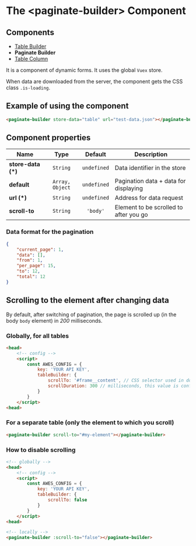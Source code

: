 # The &lt;paginate-builder&gt; Component

## Components

* [Table Builder](./table-builder.md)
* **Paginate Builder**
* [Table Column](./tb-column.md)

It is a component of dynamic forms. It uses the global `Vuex` store.

When data are downloaded from the server, the component gets the CSS class `.is-loading`.

## Example of using the component

```html
<paginate-builder store-data="table" url="test-data.json"></paginate-builder>
```

<paginate-builder store-data="paginate-test" url="/" :default="{data:[1,2,3],meta:{current_page: 1, from: 1, last_page: 12, path: 'https:\/\/local.awes.io\/example-package', per_page: 15, to: 12, total: 12}}"></paginate-builder>


## Component properties

| Name               | Type            | Default           | Description                                  |
|--------------------|:---------------:|:-----------------:|----------------------------------------------|
| **store-data (*)** | `String`        | `undefined`       | Data identifier in the store                 |
| **default**        | `Array, Object` | `undefined`       | Pagination data + data for displaying        |
| **url (*)**        | `String`        | `undefined`       | Address for data request                     |
| **scroll-to**      | `String`        | `'body'`          | Element to be scrolled to after you go       |

### Data format for the pagination

```json
{
    "current_page": 1,
    "data": [],
    "from": 1,
    "per_page": 15,
    "to": 12,
    "total": 12
}
```


## Scrolling to the element after changing data

By default, after switching of pagination, the page is scrolled up (in the body `body` element) in *200* milliseconds.

### Globally, for all tables

```html
<head>
    <!-- config -->
    <script>
        const AWES_CONFIG = {
            key: 'YOUR API KEY',
            tableBuilder: {
                scrollTo: '#frame__content', // CSS selector used in document.querySelector
                scrollDuration: 300 // milliseconds, this value is configured only globally for all tables
            }
        }
    </script>
<head>
```


### For a separate table (only the element to which you scroll)

```html
<paginate-builder scroll-to="#my-element"></paginate-builder>
```


### How to disable scrolling

```html
<!-- globally -->
<head>
    <!-- config -->
    <script>
        const AWES_CONFIG = {
            key: 'YOUR API KEY',
            tableBuilder: {
                scrollTo: false
            }
        }
    </script>
<head>

<!-- locally -->
<paginate-builder :scroll-to="false"></paginate-builder>
```
